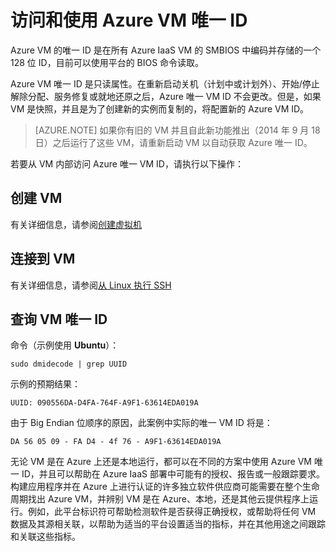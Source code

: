 <properties
   pageTitle="访问 VM ID"
   description="介绍如何访问和使用 Azure VM 唯一 ID"
   services="virtual-machines-linux"
   documentationCenter="virtual-machines"
   authors="kmouss"
   manager="drewm"
   editor=""/>

<tags
   ms.service="virtual-machines-linux"
   ms.devlang="NA"
   ms.topic="article"
   ms.tgt_pltfrm="vm-linux"
   ms.workload="infrastructure"
   ms.date="01/23/2017"
   wacn.date="03/28/2017"
   ms.author="kmouss"/>
   
# 访问和使用 Azure VM 唯一 ID

Azure VM 的唯一 ID 是在所有 Azure IaaS VM 的 SMBIOS 中编码并存储的一个 128 位 ID，目前可以使用平台的 BIOS 命令读取。

Azure VM 唯一 ID 是只读属性。在重新启动关机（计划中或计划外）、开始/停止解除分配、服务修复或就地还原之后，Azure 唯一 VM ID 不会更改。但是，如果 VM 是快照，并且是为了创建新的实例而复制的，将配置新的 Azure VM ID。

> [AZURE.NOTE] 如果你有旧的 VM 并且自此新功能推出（2014 年 9 月 18 日）之后运行了这些 VM，请重新启动 VM 以自动获取 Azure 唯一 ID。


若要从 VM 内部访问 Azure 唯一 VM ID，请执行以下操作：


## 创建 VM
 

有关详细信息，请参阅[创建虚拟机](/documentation/articles/virtual-machines-linux-creation-choices/)


## 连接到 VM
 

有关详细信息，请参阅[从 Linux 执行 SSH](/documentation/articles/virtual-machines-linux-mac-create-ssh-keys/)


## 查询 VM 唯一 ID

命令（示例使用 **Ubuntu**）：

    sudo dmidecode | grep UUID
    
示例的预期结果：

    UUID: 090556DA-D4FA-764F-A9F1-63614EDA019A
    
由于 Big Endian 位顺序的原因，此案例中实际的唯一 VM ID 将是：

    DA 56 05 09 - FA D4 - 4f 76 - A9F1-63614EDA019A
    
    
无论 VM 是在 Azure 上还是本地运行，都可以在不同的方案中使用 Azure VM 唯一 ID，并且可以帮助在 Azure IaaS 部署中可能有的授权、报告或一般跟踪要求。构建应用程序并在 Azure 上进行认证的许多独立软件供应商可能需要在整个生命周期找出 Azure VM，并辨别 VM 是在 Azure、本地，还是其他云提供程序上运行。例如，此平台标识符可帮助检测软件是否获得正确授权，或帮助将任何 VM 数据及其源相关联，以帮助为适当的平台设置适当的指标，并在其他用途之间跟踪和关联这些指标。

<!---HONumber=Mooncake_Quality_Review_1202_2016-->